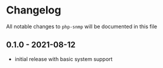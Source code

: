 # Changelog

All notable changes to `php-snmp` will be documented in this file

## 0.1.0 - 2021-08-12

- initial release with basic system support
